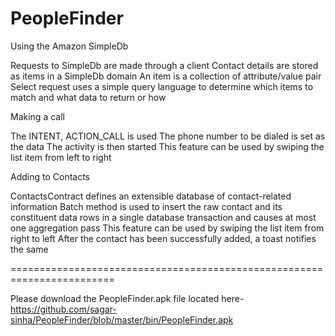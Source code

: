 PeopleFinder
============

Using the Amazon SimpleDb

Requests to SimpleDb are made through a client
Contact details are stored as items in a SimpleDb domain
An item is a collection of attribute/value pair
Select request uses a simple query language to determine which items to match and what data to return or how

Making a call

The INTENT, ACTION_CALL  is used
The phone number to be dialed is set as the data
The activity is then started
This feature can be used by swiping the list item from left to right

Adding to Contacts

ContactsContract defines an extensible database of contact-related information
Batch method is used to insert the raw contact and its constituent data rows in a single database transaction and causes at most one aggregation pass
This feature can be used by swiping the list item from right to left
After the contact has been successfully added, a toast notifies the same

========================================================================

Please download the PeopleFinder.apk file located here- https://github.com/sagar-sinha/PeopleFinder/blob/master/bin/PeopleFinder.apk


